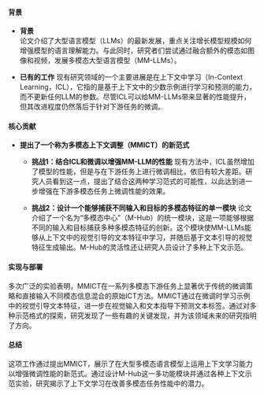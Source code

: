 #### 背景
- **背景**       
    论文介绍了大型语言模型（LLMs）的最新发展，重点关注增长模型规模如何增强模型的语言理解能力。与此同时，研究者们尝试通过融合额外的模态如图像和视频，发展多模态大型语言模型（MM-LLMs）。

- **已有的工作**
    现有研究领域的一个主要进展是在上下文中学习（In-Context Learning，ICL），它指的是基于上下文中的少数示例进行学习和预测的能力，而不更新任何LLM的参数。尽管ICL可以给MM-LLMs带来显著的性能提升，但其改进程度仍然落后于针对下游任务的微调。

#### 核心贡献
- **提出了一个称为多模态上下文调整（MMICT）的新范式**
    - **挑战1：结合ICL和微调以增强MM-LLM的性能**
        现有方法中，ICL虽然增加了模型的性能，但是与在下游任务上进行微调相比，依旧有较大差距。研究人员看到这一点，提出了结合这两种学习范式的可能性，以此达到进一步增强在下游多模态任务上微调性能的效果。

    - **挑战2：设计一个能够捕获不同输入和目标的多模态特征的单一模块**
        论文介绍了一个名为“多模态中心”（M-Hub）的统一模块，这是一项能够根据不同的输入和目标捕获多种多模态特征的创新。这个模块使MM-LLMs能够从上下文中的视觉引导的文本特征中学习，并随后基于文本引导的视觉特征生成输出。M-Hub的灵活性还让研究人员设计了多种上下文示范。

#### 实现与部署
多次广泛的实验表明，MMICT在一系列多模态下游任务上显著优于传统的微调策略和直接输入不同模态信息混合的原始ICT方法。MMICT通过在微调时学习示例中的视觉引导文本特征，进一步在视觉输入和文本指导下预测文本标签。通过对多种示范格式的探索，研究发现了一些有趣的关键发现，并为该领域未来的研究指明了方向。

#### 总结
这项工作通过提出MMICT，展示了在大型多模态语言模型上运用上下文学习能力以增强微调性能的新范式。通过设计M-Hub这一多功能模块并通过各种上下文示范实验，研究揭示了上下文学习在改善多模态任务性能中的潜力。